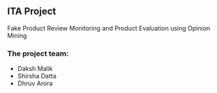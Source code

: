## ITA Project
Fake Product Review Monitoring and Product Evaluation using Opinion Mining

### The project team:
* Daksh Malik
* Shirsha Datta
* Dhruv Arora
